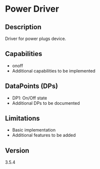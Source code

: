 # Power Driver

## Description
Driver for power plugs device.

## Capabilities
- onoff
- Additional capabilities to be implemented

## DataPoints (DPs)
- DP1: On/Off state
- Additional DPs to be documented

## Limitations
- Basic implementation
- Additional features to be added

## Version
3.5.4

